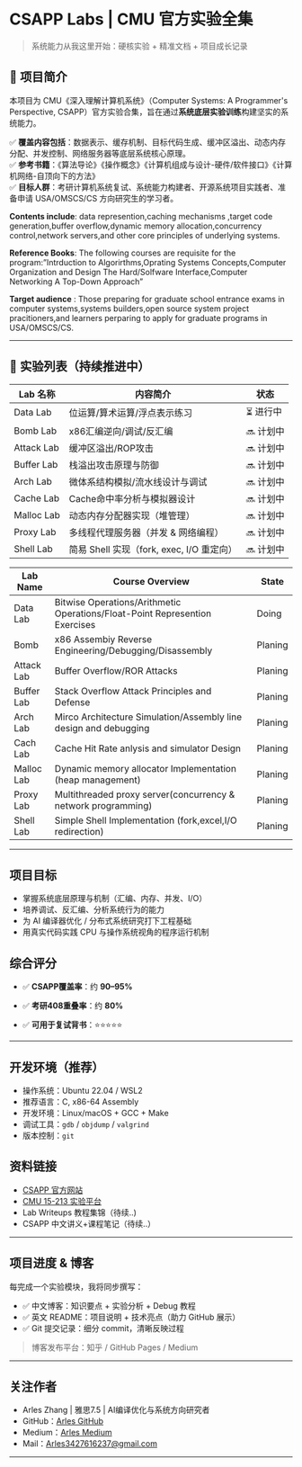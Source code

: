 # CSAPP Labs | CMU 官方实验全集

> 系统能力从我这里开始：硬核实验 + 精准文档 + 项目成长记录

## 📘 项目简介

本项目为 CMU《深入理解计算机系统》（Computer Systems: A Programmer's Perspective, CSAPP）官方实验合集，旨在通过**系统底层实验训练**构建坚实的系统能力。

✅ **覆盖内容包括**：数据表示、缓存机制、目标代码生成、缓冲区溢出、动态内存分配、并发控制、网络服务器等底层系统核心原理。    
✅ **参考书籍**：《算法导论》《操作概念》《计算机组成与设计-硬件/软件接口》《计算机网络-自顶向下的方法》      
✅ **目标人群**：考研计算机系统复试、系统能力构建者、开源系统项目实践者、准备申请 USA/OMSCS/CS 方向研究生的学习者。

**Contents include**: data represention,caching mechanisms ,target code generation,buffer overflow,dynamic memory allocation,concurrency control,network servers,and other core principles of underlying systems.

**Reference Books**: The following courses are requisite for the program:”Intrduction to Algorirthms,Oprating Systems Concepts,Computer Organization and Design The Hard/Solfware Interface,Computer Networking A Top-Down Approach”

**Target audience** : Those preparing for graduate school entrance exams in computer systems,systems builders,open source system project pracitioners,and learners perparing to apply for graduate programs in USA/OMSCS/CS.

---

## 📁 实验列表（持续推进中）

| Lab 名称     | 内容简介                             | 状态     |
| ---------- | -------------------------------- | ------ |
| Data Lab   | 位运算/算术运算/浮点表示练习                  | ⏳ 进行中  |
| Bomb Lab   | x86汇编逆向/调试/反汇编                   | 🔜 计划中  |
| Attack Lab | 缓冲区溢出/ROP攻击                      | 🔜 计划中  |
| Buffer Lab | 栈溢出攻击原理与防御                       | 🔜 计划中 |
| Arch Lab   | 微体系结构模拟/流水线设计与调试                 | 🔜 计划中 |
| Cache Lab  | Cache命中率分析与模拟器设计                 | 🔜 计划中 |
| Malloc Lab | 动态内存分配器实现（堆管理）                   | 🔜 计划中 |
| Proxy Lab  | 多线程代理服务器（并发 & 网络编程）              | 🔜 计划中 |
| Shell Lab  | 简易 Shell 实现（fork, exec, I/O 重定向） | 🔜 计划中 |

| Lab Name | Course Overview | State |
| --- | --- | --- |
| Data Lab | Bitwise Operations/Arithmetic Operations/Float-Point Represention Exercises | Doing |
| Bomb | x86 Assembiy Reverse Engineering/Debugging/Disassembly | Planing |
| Attack Lab | Buffer Overflow/ROR Attacks | Planing |
| Buffer Lab | Stack Overflow Attack Principles and Defense | Planing |
| Arch Lab | Mirco Architecture Simulation/Assembly line design and debugging | Planing |
| Cach Lab | Cache Hit Rate anlysis and simulator Design | Planing |
| Malloc Lab | Dynamic memory allocator Implementation (heap management) | Planing |
| Proxy Lab | Multithreaded proxy server(concurrency & network programming) | Planing |
| Shell Lab | Simple Shell Implementation (fork,excel,I/O redirection) | Planing |

---

## 项目目标

* 掌握系统底层原理与机制（汇编、内存、并发、I/O）
* 培养调试、反汇编、分析系统行为的能力
* 为 AI 编译器优化 / 分布式系统研究打下工程基础
* 用真实代码实践 CPU 与操作系统视角的程序运行机制

## 综合评分

- ✅ **CSAPP覆盖率**：约 **90–95%**
    
- ✅ **考研408重叠率**：约 **80%**
    
- ✅ **可用于复试背书**：⭐⭐⭐⭐⭐

---

## 开发环境（推荐）

* 操作系统：Ubuntu 22.04 / WSL2
* 推荐语言：C, x86-64 Assembly
* 开发环境：Linux/macOS + GCC + Make
* 调试工具：`gdb` / `objdump` / `valgrind`
* 版本控制：`git`

## 资料链接

* [CSAPP 官方网站](https://csapp.cs.cmu.edu/)
* [CMU 15-213 实验平台](https://csapp.cs.cmu.edu/3e/labs.html)
* Lab Writeups 教程集锦（待续..)
* CSAPP 中文讲义+课程笔记（待续..）

---

## 项目进度 & 博客

每完成一个实验模块，我将同步撰写：

* ✅ 中文博客：知识要点 + 实验分析 + Debug 教程
* ✅ 英文 README：项目说明 + 技术亮点（助力 GitHub 展示）
* ✅ Git 提交记录：细分 commit，清晰反映过程

> 博客发布平台：知乎 / GitHub Pages / Medium

---

## 关注作者

* Arles Zhang | 雅思7.5 | AI编译优化与系统方向研究者
* GitHub：[Arles GitHub](https://github.com/ArlesZhang/)
* Medium：[Arles Medium](https://medium.com/@arles3427616237)
* Mail：Arles3427616237@gmail.com

---

